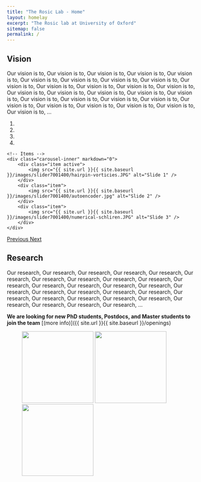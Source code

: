 ```yaml
---
title: "The Rosic Lab - Home"
layout: homelay
excerpt: "The Rosic lab at University of Oxford"
sitemap: false
permalink: /
---
```


<!-- <br/><br/> -->

## Vision

Our vision is to, Our vision is to, Our vision is to, Our vision is to, Our vision is to, Our vision is to, Our vision is to, Our vision is to, Our vision is to, Our vision is to, Our vision is to, Our vision is to, Our vision is to, Our vision is to, Our vision is to, Our vision is to, Our vision is to, Our vision is to, Our vision is to, Our vision is to, Our vision is to, Our vision is to, Our vision is to, Our vision is to, Our vision is to, Our vision is to, Our vision is to, Our vision is to, Our vision is to, ...


<div markdown="0" id="carousel" class="carousel slide" data-ride="carousel" data-interval="4000" data-pause="hover" >
    <!-- Menu -->
    <ol class="carousel-indicators">
        <li data-target="#carousel" data-slide-to="0" class="active"></li>
        <li data-target="#carousel" data-slide-to="1"></li>
        <li data-target="#carousel" data-slide-to="2"></li>
        <li data-target="#carousel" data-slide-to="3"></li>
    </ol>

    <!-- Items -->
    <div class="carousel-inner" markdown="0">
        <div class="item active">
            <img src="{{ site.url }}{{ site.baseurl }}/images/slider7001400/hairpin-vorticies.JPG" alt="Slide 1" />
        </div>
        <div class="item">
            <img src="{{ site.url }}{{ site.baseurl }}/images/slider7001400/autoencoder.jpg" alt="Slide 2" />
        </div>
        <div class="item">
            <img src="{{ site.url }}{{ site.baseurl }}/images/slider7001400/numerical-schliren.JPG" alt="Slide 3" />
        </div>
    </div>
  <a class="left carousel-control" href="#carousel" role="button" data-slide="prev">
    <span class="glyphicon glyphicon-chevron-left" aria-hidden="true"></span>
    <span class="sr-only">Previous</span>
  </a>
  <a class="right carousel-control" href="#carousel" role="button" data-slide="next">
    <span class="glyphicon glyphicon-chevron-right" aria-hidden="true"></span>
    <span class="sr-only">Next</span>
  </a>
</div>


## Research

Our research, Our research, Our research, Our research, Our research, Our research, Our research, Our research, Our research, Our research, Our research, Our research, Our research, Our research, Our research, Our research, Our research, Our research, Our research, Our research, Our research, Our research, Our research, Our research, Our research, Our research, Our research, Our research, Our research, ...



 **We are looking for new PhD students, Postdocs, and Master students to join the team** [(more info)]({{ site.url }}{{ site.baseurl }}/openings)




<figure class="fourth">
  <img src="{{ site.url }}{{ site.baseurl }}/images/logopic/Oxford_Square.png" style="width: 190px">
  <img src="{{ site.url }}{{ site.baseurl }}/images/logopic/EngineeringScience_Logo.jpg" style="width: 190px">
  <img src="{{ site.url }}{{ site.baseurl }}/images/logopic/OTI_Logo.png" style="width: 190px">
</figure>
